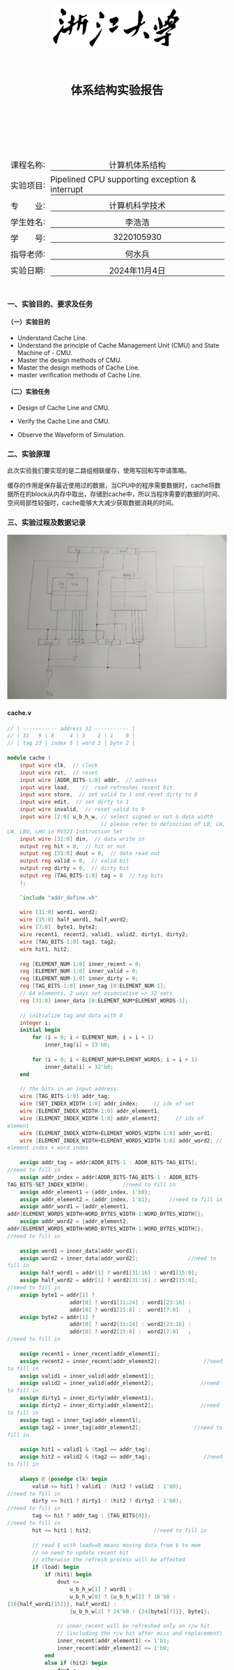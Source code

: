 <style>
    pre code { /*实现代码块自动换行*/
        white-space: pre-wrap !important;; /* CSS 3 */
        white-space: -moz-pre-wrap !important; /* Firefox */
        white-space: -pre-wrap !important; /* Opera <7 */
        white-space: -o-pre-wrap !important; /* Opera 7 */
        word-wrap: break-word !important; /* Internet Explorer 5.5+ */
    }
</style>

<div style="height: 100pt;">
</div>

<div style="style=display: block; margin-left: auto; margin-right: auto; width: 60%; height: auto;">
  <img src="logo.bmp">
  <br>
  <br>
</div>

<div style="height: 40pt;">
</div>

<div style="text-align:center;font-size:20pt;">
    <strong>体系结构实验报告</strong><br>
    <br>
</div>

<div style="height: 80pt;">
</div>

<div style="display: flex; align-items: center;justify-content: center;font-size:14pt;">
  <div style="display:flex; align-items: center; width: 70pt; background-color: rgba(255, 255, 255, 0);justify-content: center;">
课程名称<span style="margin-right: 7pt">:</span>
</div>
<div style="display:flex; align-items: center; width: 300pt; background-color: rgba(255, 255, 255, 0);justify-content: center;border-bottom: 1pt solid #000;">
计算机体系结构
</div>
</div>

<div style="height: 7pt;">
</div>

<div style="display: flex; align-items: center;justify-content: center;font-size:14pt;">
  <div style="display:flex; align-items: center; width: 70pt; background-color: rgba(255, 255, 255, 0);justify-content: center;">
实验项目<span style="margin-right: 7pt">:</span>
</div>
<div style="display:flex; align-items: center; width: 300pt; background-color: rgba(255, 255, 255, 0);justify-content: center;border-bottom: 1pt solid #000;">
Pipelined CPU supporting exception & interrupt
</div>
</div>

<div style="height: 7pt;">
</div>

<div style="display: flex; align-items: center;justify-content: center;font-size:14pt;">
  <div style="display:flex; align-items: center; width: 70pt; background-color: rgba(255, 255, 255, 0);justify-content: center;">
专<span style="margin-left: 28pt;"></span>业<span style="margin-right: 7pt">:</span>
</div>
<div style="display:flex; align-items: center; width: 300pt; background-color: rgba(255, 255, 255, 0);justify-content: center;border-bottom: 1pt solid #000;">
计算机科学技术
</div>
</div>

<div style="height: 7pt;">
</div>

<div style="display: flex; align-items: center;justify-content: center;font-size:14pt;">
  <div style="display:flex; align-items: center; width: 70pt; background-color: rgba(255, 255, 255, 0);justify-content: center;">
学生姓名<span style="margin-right: 7pt;">:</span>
</div>
<div style="display:flex; align-items: center; width: 300pt; background-color: rgba(255, 255, 255, 0);justify-content: center;border-bottom: 1pt solid #000;">
李浩浩
</div>
</div>

<div style="height: 7pt;">
</div>


<div style="display: flex; align-items: center;justify-content: center;font-size:14pt;">
  <div style="display:flex; align-items: center; width: 70pt; background-color: rgba(255, 255, 255, 0);justify-content: center;">
学<span style="margin-left: 28pt;"></span>号<span style="margin-right: 7pt">:</span>
</div>
<div style="display:flex; align-items: center; width: 300pt; background-color: rgba(255, 255, 255, 0);justify-content: center;border-bottom: 1pt solid #000;">
3220105930
</div>
</div>

<div style="height: 7pt;">
</div>

<div style="display: flex; align-items: center;justify-content: center;font-size:14pt;">
  <div style="display:flex; align-items: center; width: 70pt; background-color: rgba(255, 255, 255, 0);justify-content: center;">
指导老师<span style="margin-right: 7pt">:</span>
</div>
<div style="display:flex; align-items: center; width: 300pt; background-color: rgba(255, 255, 255, 0);justify-content: center;border-bottom: 1pt solid #000;">
何水兵
</div>
</div>

<div style="height: 7pt;">
</div>

<div style="display: flex; align-items: center;justify-content: center;font-size:14pt;">
  <div style="display:flex; align-items: center; width: 70pt; background-color: rgba(255, 255, 255, 0);justify-content: center;">
实验日期<span style="margin-right: 7pt">:</span>
</div>
<div style="display:flex; align-items: center; width: 300pt; background-color: rgba(255, 255, 255, 0);justify-content: center;border-bottom: 1pt solid #000;">
2024年11月4日
</div>
</div>

<div style="height: 7pt;">
</div>

<div style="page-break-before: always;"></div>

<div style="height: 14pt;">
</div>

### 一、实验目的、要求及任务

#### （一）实验目的

- Understand  Cache Line.
- Understand  the principle of Cache Management Unit (CMU) and State Machine of - CMU.
- Master the design methods of CMU.
- Master the design methods of Cache Line.
- master verification methods of Cache Line.


#### （二）实验任务

- Design of Cache Line and CMU.

- Verify the Cache Line and CMU.

- Observe the Waveform of Simulation.



### 二、实验原理

此次实验我们要实现的是二路组相联缓存，使用写回和写申请策略。

缓存的作用是保存最近使用过的数据，当CPU中的程序需要数据时，cache将数据所在的block从内存中取出，存储到cache中，所以当程序需要的数据的时间、空间局部性较强时，cache能够大大减少获取数据消耗的时间。

### 三、实验过程及数据记录

![alt text](微信图片_20241104132902.jpg)

#### cache.v

```verilog
// | ----------- address 32 ----------- |
// | 31   9 | 8     4 | 3    2 | 1    0 |
// | tag 23 | index 5 | word 2 | byte 2 |

module cache (
	input wire clk,  // clock
	input wire rst,  // reset
	input wire [ADDR_BITS-1:0] addr,  // address
    input wire load,    //  read refreshes recent bit
	input wire store,  // set valid to 1 and reset dirty to 0
	input wire edit,  // set dirty to 1
	input wire invalid,  // reset valid to 0
    input wire [2:0] u_b_h_w, // select signed or not & data width
                              // please refer to definition of LB, LH, LW, LBU, LHU in RV32I Instruction Set  
	input wire [31:0] din,  // data write in
	output reg hit = 0,  // hit or not
	output reg [31:0] dout = 0,  // data read out
	output reg valid = 0,  // valid bit
	output reg dirty = 0,  // dirty bit
	output reg [TAG_BITS-1:0] tag = 0  // tag bits
	);

    `include "addr_define.vh"

    wire [31:0] word1, word2;
    wire [15:0] half_word1, half_word2;
    wire [7:0]  byte1, byte2;
    wire recent1, recent2, valid1, valid2, dirty1, dirty2;
    wire [TAG_BITS-1:0] tag1, tag2;
    wire hit1, hit2;

    reg [ELEMENT_NUM-1:0] inner_recent = 0;
    reg [ELEMENT_NUM-1:0] inner_valid = 0;
    reg [ELEMENT_NUM-1:0] inner_dirty = 0;
    reg [TAG_BITS-1:0] inner_tag [0:ELEMENT_NUM-1];
    // 64 elements, 2 ways set associative => 32 sets
    reg [31:0] inner_data [0:ELEMENT_NUM*ELEMENT_WORDS-1];

    // initialize tag and data with 0
    integer i;
    initial begin
        for (i = 0; i < ELEMENT_NUM; i = i + 1)
            inner_tag[i] = 23'b0;

        for (i = 0; i < ELEMENT_NUM*ELEMENT_WORDS; i = i + 1)
            inner_data[i] = 32'b0;
    end

    // the bits in an input address:
    wire [TAG_BITS-1:0] addr_tag;
    wire [SET_INDEX_WIDTH-1:0] addr_index;     // idx of set
    wire [ELEMENT_INDEX_WIDTH-1:0] addr_element1; 
    wire [ELEMENT_INDEX_WIDTH-1:0] addr_element2;     // idx of element
    wire [ELEMENT_INDEX_WIDTH+ELEMENT_WORDS_WIDTH-1:0] addr_word1;
    wire [ELEMENT_INDEX_WIDTH+ELEMENT_WORDS_WIDTH-1:0] addr_word2; // element index + word index

    assign addr_tag = addr[ADDR_BITS-1 : ADDR_BITS-TAG_BITS];             //need to fill in
    assign addr_index = addr[ADDR_BITS-TAG_BITS-1 : ADDR_BITS-TAG_BITS-SET_INDEX_WIDTH];           //need to fill in
    assign addr_element1 = {addr_index, 1'b0};
    assign addr_element2 = {addr_index, 1'b1};      //need to fill in
    assign addr_word1 = {addr_element1, addr[ELEMENT_WORDS_WIDTH+WORD_BYTES_WIDTH-1:WORD_BYTES_WIDTH]};
    assign addr_word2 = {addr_element2, addr[ELEMENT_WORDS_WIDTH+WORD_BYTES_WIDTH-1:WORD_BYTES_WIDTH]};           //need to fill in

    assign word1 = inner_data[addr_word1];
    assign word2 = inner_data[addr_word2];                //need to fill in
    assign half_word1 = addr[1] ? word1[31:16] : word1[15:0];
    assign half_word2 = addr[1] ? word2[31:16] : word2[15:0];           //need to fill in
    assign byte1 = addr[1] ?
                    addr[0] ? word1[31:24] : word1[23:16] :
                    addr[0] ? word1[15:8] :  word1[7:0]   ;
    assign byte2 = addr[1] ?
                    addr[0] ? word2[31:24] : word2[23:16] :
                    addr[0] ? word2[15:8] :  word2[7:0]   ;                //need to fill in

    assign recent1 = inner_recent[addr_element1];
    assign recent2 = inner_recent[addr_element2];              //need to fill in
    assign valid1 = inner_valid[addr_element1];
    assign valid2 = inner_valid[addr_element2];               //need to fill in
    assign dirty1 = inner_dirty[addr_element1];
    assign dirty2 = inner_dirty[addr_element2];               //need to fill in
    assign tag1 = inner_tag[addr_element1];
    assign tag2 = inner_tag[addr_element2];                 //need to fill in

    assign hit1 = valid1 & (tag1 == addr_tag);
    assign hit2 = valid2 & (tag2 == addr_tag);                 //need to fill in

    always @ (posedge clk) begin
        valid <= hit1 ? valid1 : (hit2 ? valid2 : 1'b0);                  //need to fill in
        dirty <= hit1 ? dirty1 : (hit2 ? dirty2 : 1'b0);                  //need to fill in
        tag <= hit ? addr_tag : {TAG_BITS{0}};                    //need to fill in
        hit <= hit1 | hit2;                    //need to fill in
        
        // read $ with load==0 means moving data from $ to mem
        // no need to update recent bit
        // otherwise the refresh process will be affected
        if (load) begin
            if (hit1) begin
                dout <=
                    u_b_h_w[1] ? word1 :
                    u_b_h_w[0] ? {u_b_h_w[2] ? 16'b0 : {16{half_word1[15]}}, half_word1} :
                    {u_b_h_w[2] ? 24'b0 : {24{byte1[7]}}, byte1};
                
                // inner_recent will be refreshed only on r/w hit
                // (including the r/w hit after miss and replacement)
                inner_recent[addr_element1] <= 1'b1;
                inner_recent[addr_element2] <= 1'b0;
            end
            else if (hit2) begin
                dout <=
                    u_b_h_w[1] ? word2 :
                    u_b_h_w[0] ? {u_b_h_w[2] ? 16'b0 : {16{half_word2[15]}}, half_word2} :
                    {u_b_h_w[2] ? 24'b0 : {24{byte2[7]}}, byte2};
                
                // inner_recent will be refreshed only on r/w hit
                // (including the r/w hit after miss and replacement)
                inner_recent[addr_element1] <= 1'b0;
                inner_recent[addr_element2] <= 1'b1;
            end
        end
        else dout <= inner_data[ recent1 ? addr_word2 : addr_word1 ];

        if (edit) begin
            if (hit1) begin
                inner_data[addr_word1] <= 
                    u_b_h_w[1] ?        // word?
                        din
                    :
                        u_b_h_w[0] ?    // half word?
                            addr[1] ?       // upper / lower?
                                {din[15:0], word1[15:0]} 
                            :
                                {word1[31:16], din[15:0]} 
                        :   // byte
                            addr[1] ?
                                addr[0] ?
                                    {din[7:0], word1[23:0]}   // 11
                                :
                                    {word1[31:24], din[7:0], word1[15:0]} // 10
                            :
                                addr[0] ?
                                    {word1[31:16], din[7:0], word1[7:0]}   // 01
                                :
                                    {word1[31:8], din[7:0]} // 00
                ;
                inner_dirty[addr_element1] <= 1'b1;
                inner_recent[addr_element1] <= 1'b1;
                inner_recent[addr_element2] <= 1'b0;
            end
            else if (hit2) begin
                inner_data[addr_word2] <= 
                    u_b_h_w[1] ?        // word?
                        din
                    :
                        u_b_h_w[0] ?    // half word?
                            addr[1] ?       // upper / lower?
                                {din[15:0], word2[15:0]} 
                            :
                                {word2[31:16], din[15:0]} 
                        :   // byte
                            addr[1] ?
                                addr[0] ?
                                    {din[7:0], word2[23:0]}   // 11
                                :
                                    {word2[31:24], din[7:0], word2[15:0]} // 10
                            :
                                addr[0] ?
                                    {word2[31:16], din[7:0], word2[7:0]}   // 01
                                :
                                    {word2[31:8], din[7:0]} // 00
                ;
                inner_dirty[addr_element1] <= 1'b1;
                inner_recent[addr_element1] <= 1'b0;
                inner_recent[addr_element2] <= 1'b1;
            end
        end

        if (store) begin
            if (recent1) begin  // replace 2
                inner_data[addr_word2] <= din;
                inner_valid[addr_element2] <= 1'b1;
                inner_dirty[addr_element2] <= 1'b0;
                inner_tag[addr_element2] <= addr_tag;
            end else begin
                // recent2 == 1 => replace 1
                // recent2 == 0 => no data in this set, place to 1
                inner_data[addr_word1] <= din;
                inner_valid[addr_element1] <= 1'b1;
                inner_dirty[addr_element1] <= 1'b0;
                inner_tag[addr_element1] <= addr_tag;
            end
        end

        // not used currently, can be used to reset the cache.
        if (invalid) begin
            inner_recent[addr_element1] <= 1'b0;
            inner_recent[addr_element2] <= 1'b0;
            inner_valid[addr_element1] <= 1'b0;
            inner_valid[addr_element2] <= 1'b0;
            inner_dirty[addr_element1] <= 1'b0;
            inner_dirty[addr_element2] <= 1'b0;
        end
    end

endmodule
```

### 四、实验结果分析

#### （一）仿真
![alt text](image-1.png)
![alt text](image-2.png)


#### （二）上板
无